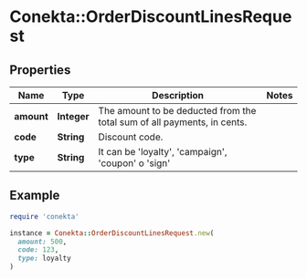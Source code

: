# Conekta::OrderDiscountLinesRequest

## Properties

| Name | Type | Description | Notes |
| ---- | ---- | ----------- | ----- |
| **amount** | **Integer** | The amount to be deducted from the total sum of all payments, in cents. |  |
| **code** | **String** | Discount code. |  |
| **type** | **String** | It can be &#39;loyalty&#39;, &#39;campaign&#39;, &#39;coupon&#39; o &#39;sign&#39; |  |

## Example

```ruby
require 'conekta'

instance = Conekta::OrderDiscountLinesRequest.new(
  amount: 500,
  code: 123,
  type: loyalty
)
```

